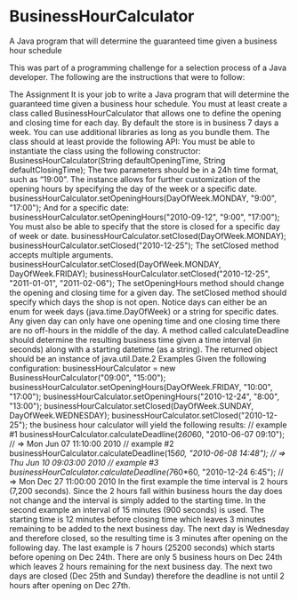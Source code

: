 # BusinessHourCalculator
A Java program that will determine the guaranteed time given a business hour schedule

This was part of a programming challenge for a selection process of a Java developer. The following are the instructions that were to follow:

The Assignment
It is your job to write a Java program that will determine the
guaranteed time given a business hour schedule.
You must at least create a class called BusinessHourCalculator that allows one to
define the opening and closing time for each day. By default the store is in business 7 days a
week. You can use additional libraries as long as you bundle them.
The class should at least provide the following API:
You must be able to instantiate the class using the following constructor:
BusinessHourCalculator(String defaultOpeningTime, String defaultClosingTime);
The two parameters should be in a 24h time format, such as “19:00”.
The instance allows for further customization of the opening hours by specifying the day of
the week or a specific date.
businessHourCalculator.setOpeningHours(DayOfWeek.MONDAY, "9:00", "17:00");
And for a specific date:
businessHourCalculator.setOpeningHours("2010-09-12", "9:00", "17:00");
You must also be able to specify that the store is closed for a specific day of week or date.
businessHourCalculator.setClosed(DayOfWeek.MONDAY);
businessHourCalculator.setClosed("2010-12-25");
The setClosed method accepts multiple arguments.
businessHourCalculator.setClosed(DayOfWeek.MONDAY, DayOfWeek.FRIDAY);
businessHourCalculator.setClosed("2010-12-25", "2011-01-01", "2011-02-06");
The setOpeningHours method should change the opening and closing time for a
given day. The setClosed method should specify which days the shop is not open.
Notice days can either be an enum for week days (java.time.DayOfWeek) or a string
for specific dates. Any given day can only have one opening time and one closing time
there are no off-hours in the middle of the day.
A method called calculateDeadline should determine the resulting business time
given a time interval (in seconds) along with a starting datetime (as a string). The
returned object should be an instance of java.util.Date.2 Examples
Given the following configuration:
businessHourCalculator = new BusinessHourCalculator("09:00", "15:00");
businessHourCalculator.setOpeningHours(DayOfWeek.FRIDAY, "10:00", "17:00");
businessHourCalculator.setOpeningHours("2010-12-24", "8:00", "13:00");
businessHourCalculator.setClosed(DayOfWeek.SUNDAY, DayOfWeek.WEDNESDAY);
businessHourCalculator.setClosed("2010-12-25");
the business hour calculator will yield the following results:
// example #1
businessHourCalculator.calculateDeadline(2*60*60, "2010-06-07 09:10");
// => Mon Jun 07 11:10:00 2010
// example #2
businessHourCalculator.calculateDeadline(15*60, "2010-06-08 14:48");
// => Thu Jun 10 09:03:00 2010
// example #3
businessHourCalculator.calculateDeadline(7*60*60, "2010-12-24 6:45");
// => Mon Dec 27 11:00:00 2010
In the first example the time interval is 2 hours (7,200 seconds). Since the 2 hours fall
within business hours the day does not change and the interval is simply added to the
starting time.
In the second example an interval of 15 minutes (900 seconds) is used. The starting
time is 12 minutes before closing time which leaves 3 minutes remaining to be added to
the next business day. The next day is Wednesday and therefore closed, so the
resulting time is 3 minutes after opening on the following day.
The last example is 7 hours (25200 seconds) which starts before opening on Dec 24th.
There are only 5 business hours on Dec 24th which leaves 2 hours remaining for the
next business day. The next two days are closed (Dec 25th and Sunday) therefore the
deadline is not until 2 hours after opening on Dec 27th.
